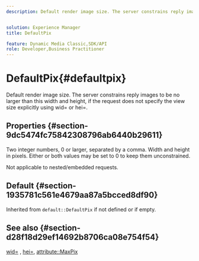 ```yaml
---
description: Default render image size. The server constrains reply images to be no larger than this width and height, if the request does not specify the view size explicitly using wid= or hei=.


solution: Experience Manager
title: DefaultPix

feature: Dynamic Media Classic,SDK/API
role: Developer,Business Practitioner
---
```


# DefaultPix{#defaultpix}

Default render image size. The server constrains reply images to be no larger than this width and height, if the request does not specify the view size explicitly using wid= or hei=.

## Properties {#section-9dc5474fc75842308796ab6440b29611}

Two integer numbers, 0 or larger, separated by a comma. Width and height in pixels. Either or both values may be set to 0 to keep them unconstrained.

Not applicable to nested/embedded requests.

## Default {#section-1935781c561e4679aa87a5bcced8df90}

Inherited from `default::DefaultPix` if not defined or if empty.

## See also {#section-d28f18d29ef14692b8706ca08e754f54}

[wid=](../../../../../ir-api/http-protocol/image-rendering-api-ref/c-ir-http-protocol-ref/c-ir-http-protocol-command-reference/r-ir-wid.md#reference-b7e691b0624941168c94b2749ae233ec) , [hei=](../../../../../ir-api/http-protocol/image-rendering-api-ref/c-ir-http-protocol-ref/c-ir-http-protocol-command-reference/r-ir-hei.md#reference-1c08f60365a94417a39867c09cac5478), [attribute::MaxPix](../../../../../ir-api/material-cat/image-rendering-api-ref/c-ir-material-catalog/c-ir-attributes-reference/r-ir-maxpix.md#reference-569f186bbc2840a6bd3cffa8ff3e7657) 
